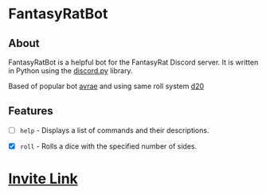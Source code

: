 # FantasyRatBot

## About
FantasyRatBot is a helpful bot for the FantasyRat Discord server. It is written in Python using the [discord.py](https://discordpy.readthedocs.io/en/stable/) library.

Based of popular bot [avrae](https://github.com/avrae/avrae) and using same roll system [d20](https://github.com/avrae/d20)

## Features
- [ ] `help` - Displays a list of commands and their descriptions.
- [x] `roll` - Rolls a dice with the specified number of sides.


# [Invite Link](https://discord.com/api/oauth2/authorize?client_id=824970912382189571&permissions=139922384976&scope=bot%20applications.commands)